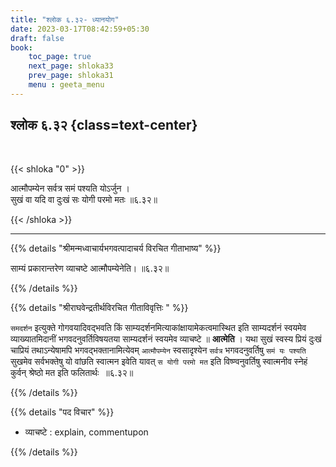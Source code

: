 ```yaml
---
title: "श्लोक ६.३२- ध्यानयोग"
date: 2023-03-17T08:42:59+05:30
draft: false
book:
    toc_page: true
    next_page: shloka33
    prev_page: shloka31
    menu : geeta_menu
---
```


## श्लोक ६.३२ {class=text-center}

<br/>

{{< shloka  "0"  >}}

आत्मौपम्येन सर्वत्र समं पश्यति योऽर्जुन ।  
सुखं वा यदि वा दुःखं सः योगी परमो मतः ॥६.३२॥

{{< /shloka >}}

---

{{% details "श्रीमन्मध्वाचार्यभगवत्पादाचर्य विरचित  गीताभाष्य" %}}

साम्यं प्रकारान्तरेण व्याचष्टे आत्मौपम्येनेति।  ॥६.३२॥

{{% /details %}}


{{% details "श्रीराघवेन्द्रतीर्थविरचित गीताविवृत्तिः " %}}

`समदर्शन` इत्युक्ते गोगवयादिवद्भवति किं 
साम्यदर्शनमित्याकांक्षायामेकत्वमास्थित इति साम्यदर्शनं स्वयमेव 
व्याख्यातमिदानीं भगवदनुवर्तिविषयतया साम्यदर्शनं स्वयमेव व्याचष्टे ॥ **आत्मेति** ।
यथा सुखं स्वस्य प्रियं दुःखं चाप्रियं तथाऽन्येषामपि भगवद्भक्तानामित्येवम् `आत्मौपम्येन` 
स्वसादृश्येन `सर्वत्र` भगवदनुवर्तिषु `समं यः पश्यति` सुखमेव सर्वभक्तेषु 
यो वांछति स्वात्मन इवेति यावत्‌ `स योगी परमो मत` इति 
विष्ण्वनुवर्तिषु स्वात्मनीव स्नेहं कुर्वन्‌ श्रेष्ठो मत इति फलितार्थः ‌ ॥६.३२॥

{{% /details %}}


{{% details "पद विचार" %}}

- व्याचष्टे : explain, commentupon

{{% /details %}}
